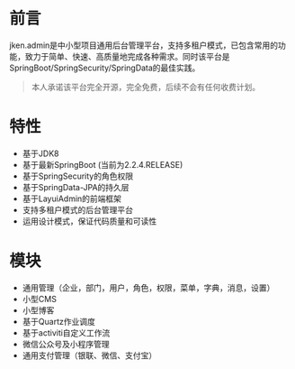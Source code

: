 # 前言
jken.admin是中小型项目通用后台管理平台，支持多租户模式，已包含常用的功能，致力于简单、快速、高质量地完成各种需求。同时该平台是SpringBoot/SpringSecurity/SpringData的最佳实践。
> 本人承诺该平台完全开源，完全免费，后续不会有任何收费计划。

# 特性
- 基于JDK8
- 基于最新SpringBoot (当前为2.2.4.RELEASE)
- 基于SpringSecurity的角色权限
- 基于SpringData-JPA的持久层
- 基于LayuiAdmin的前端框架
- 支持多租户模式的后台管理平台
- 运用设计模式，保证代码质量和可读性

# 模块
- 通用管理（企业，部门，用户，角色，权限，菜单，字典，消息，设置）
- 小型CMS
- 小型博客
- 基于Quartz作业调度
- 基于activiti自定义工作流
- 微信公众号及小程序管理
- 通用支付管理（银联、微信、支付宝）
